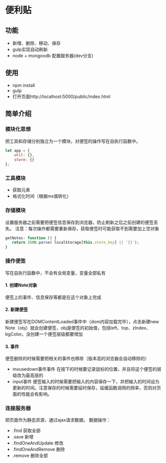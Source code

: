# 便利贴
## 功能
- 新增、删除、移动、保存
- gulp实现自动刷新
- node + mongoodb 配置服务器(dev分支)
## 使用
- npm install
- gulp
- 打开页面http://localhost:5000/public/index.html
## 简单介绍
### 模块化思想
把工具和存储分别独立为一个模块，对便签的操作写在自执行函数中。

```js
let app = {
    util: {},
    store: {}
};
```

### 工具模块

- 获取元素
- 格式化时间（根据ms值转化）

### 存储模块

设置服务器之前需要把便签信息保存到浏览器，防止刷新之后之前创建的便签丢失。
注意：每次操作都需要重新保存，获取便签时可能获取不到需要加上空对象

```js
getNotes: function () {
   return JSON.parse( localStorage[this.store_key] || '{}');
}
```
### 操作便签

写在自执行函数中，不会有全局变量，变量全部私有
#### 1. 创建Note对象
便签上的事件、信息保存等都是在这个对象上完成
#### 2. 新建便签
新建便签写在DOMContentLoaded事件中（dom内容加载完毕），点击新建new Note（obj）就会创建便签，obj是便签的初始值，包括left、top、zIndex、bgColor。没创建一个便签层级都要增加
#### 3. 事件
便签删除的时候需要把相关的事件也移除（版本高的浏览器会自动移除的）
- mousedown事件事件
在按下的时候要记录鼠标的位置，并且将这个便签的层级改为最高层的
- input事件
	便签输入的时候需要把输入的内容保存一下，并把输入的时间设为更新的时间。注意保存的时候需要延时保存，延缓函数调用的频率，否则对页面的性能会有影响。
### 连接服务器
把页面作为静态资源，通过ajax请求数据。
数据操作：
- .find 获取全部
- .save 新增
- .findOneAndUpdate 修改
- .findOneAndRemove 删除
- .remove 删除全部


